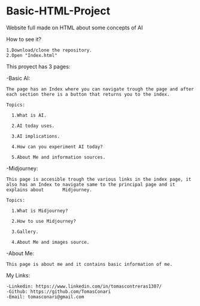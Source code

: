 # Basic-HTML-Project

Website full made on HTML about some concepts of AI

How to see it?

    1.Download/clone the repository.
    2.Open "Index.html"


This proyect has 3 pages:


  -Basic AI:
  
    The page has an Index where you can navigate trough the page and after each section there is a button that returns you to the index.
    
    Topics:
    
      1.What is AI.
      
      2.AI today uses.
      
      3.AI implications.
      
      4.How can you experiment AI today?
      
      5.About Me and information sources.
      
      
  -Midjourney:
  
    This page is accesible trough the various links in the index page, it also has an Index to navigate same to the principal page and it explains about       Midjourney.
    
    Topics:
    
      1.What is Midjourney?
      
      2.How to use Midjourney?
      
      3.Gallery.
      
      4.About Me and images source.
      
      
  -About Me:
  
    This page is about me and it contains basic information of me.


My Links:

    -Linkedin: https://www.linkedin.com/in/tomascontreras1307/
    -Github: https://github.com/TomasConari
    -Email: tomasconari@gmail.com
